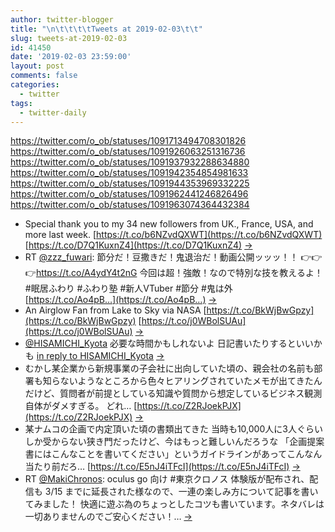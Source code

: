 ```yaml
---
author: twitter-blogger
title: "\n\t\t\t\tTweets at 2019-02-03\t\t"
slug: tweets-at-2019-02-03
id: 41450
date: '2019-02-03 23:59:00'
layout: post
comments: false
categories:
  - twitter
tags:
  - twitter-daily
---
```


https://twitter.com/o_ob/statuses/1091713494708301826 https://twitter.com/o_ob/statuses/1091926063251316736 https://twitter.com/o_ob/statuses/1091937932288634880 https://twitter.com/o_ob/statuses/1091942354854981633 https://twitter.com/o_ob/statuses/1091944353969332225 https://twitter.com/o_ob/statuses/1091962441246826496 https://twitter.com/o_ob/statuses/1091963074364432384  

*   Special thank you to my 34 new followers from UK., France, USA, and more last week. [https://t.co/b6NZvdQXWT](https://t.co/b6NZvdQXWT) [https://t.co/D7Q1KuxnZ4](https://t.co/D7Q1KuxnZ4) [->](https://twitter.com/o_ob/statuses/1091713494708301826)
*   RT [@zzz_fuwari](https://twitter.com/zzz_fuwari): 節分だ！豆撒きだ！鬼退治だ！動画公開ッッッ！！ 👉👉👉https://t.co/A4ydY4t2nG 今回は超！強敵！なので特別な技を教えるよ！ #眠居ふわり #ふわり塾 #新人VTuber #節分 #鬼は外 [https://t.co/Ao4pB…](https://t.co/Ao4pB…) [->](https://twitter.com/o_ob/statuses/1091926063251316736)
*   An Airglow Fan from Lake to Sky via NASA [https://t.co/BkWjBwGpzy](https://t.co/BkWjBwGpzy) [https://t.co/j0WBolSUAu](https://t.co/j0WBolSUAu) [->](https://twitter.com/o_ob/statuses/1091937932288634880)
*   [@HISAMICHI_Kyota](https://twitter.com/HISAMICHI_Kyota) 必要な時間かもしれないよ 日記書いたりするといいかも [in reply to HISAMICHI_Kyota](https://twitter.com/HISAMICHI_Kyota/statuses/1091942112692645888) [->](https://twitter.com/o_ob/statuses/1091942354854981633)
*   むかし某企業から新規事業の子会社に出向していた頃の、親会社の名前も部署も知らないようなところから色々ヒアリングされていたメモが出てきたんだけど、質問者が前提としている知識や質問から想定しているビジネス観測自体がダメすぎる。 どれ… [https://t.co/Z2RJoekPJX](https://t.co/Z2RJoekPJX) [->](https://twitter.com/o_ob/statuses/1091944353969332225)
*   某ナムコの企画で内定頂いた頃の書類出てきた 当時も10,000人に3人ぐらいしか受からない狭き門だったけど、今はもっと難しいんだろうな 「企画提案書にはこんなことを書いてください」というガイドラインがあってこんなん当たり前だろ… [https://t.co/E5nJ4iTFcI](https://t.co/E5nJ4iTFcI) [->](https://twitter.com/o_ob/statuses/1091962441246826496)
*   RT [@MakiChronos](https://twitter.com/MakiChronos): oculus go 向け #東京クロノス 体験版が配布され、配信も 3/15 までに延長された様なので、一連の楽しみ方について記事を書いてみました！ 快適に遊ぶ為のちょっとしたコツも書いています。ネタバレは一切ありませんのでご安心ください！… [->](https://twitter.com/o_ob/statuses/1091963074364432384)
